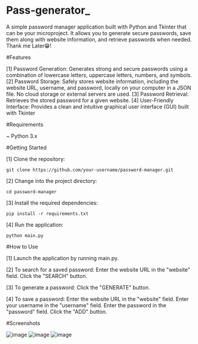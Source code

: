 # Pass-generator_

A simple password manager application built with Python and Tkinter that can be your microproject. It allows you to generate secure passwords, save them along with website information, and retrieve passwords when needed. Thank me Later😁!

#Features

 [1] Password Generation: Generates strong and secure passwords using a combination of lowercase letters, uppercase letters, numbers, and symbols.
 [2] Password Storage: Safely stores website information, including the website URL, username, and password, locally on your computer in a JSON file. No cloud storage or external servers are used.
 [3] Password Retrieval: Retrieves the stored password for a given website.
 [4] User-Friendly Interface: Provides a clean and intuitive graphical user interface (GUI) built with Tkinter

 #Requirements

  ~ Python 3.x

#Getting Started

[1] Clone the repository:

    git clone https://github.com/your-username/password-manager.git

[2] Change into the project directory:

    cd password-manager

[3] Install the required dependencies:

    pip install -r requirements.txt

[4] Run the application:

    python main.py

#How to Use

[1] Launch the application by running main.py.

[2] To search for a saved password:
      Enter the website URL in the "website" field.
      Click the "SEARCH" button.

[3] To generate a password:
      Click the "GENERATE" button.

[4] To save a password:
      Enter the website URL in the "website" field.
      Enter your username in the "username" field.
      Enter the password in the "password" field.
      Click the "ADD" button.

#Screenshots

![image](https://github.com/Surveinit/Pass-generator/assets/120928723/52d8ac16-1917-49e3-bb86-9ce2efbba592)
![image](https://github.com/Surveinit/Pass-generator/assets/120928723/01c1c856-f283-4af4-b6b7-f3c8a52a57eb)
![image](https://github.com/Surveinit/Pass-generator/assets/120928723/2c5ad7a3-2355-4497-a0e3-858bc8b6df1a)


